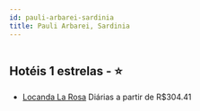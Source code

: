 ```yaml
---
id: pauli-arbarei-sardinia
title: Pauli Arbarei, Sardinia
---
```


<center><img src="https://i.vanillatours.com/3/2/2/8/3/0/0/38223/Y/1.jpg" alt="" /></center>


## Hotéis 1 estrelas - ⭐️

-    [Locanda La Rosa](https://www.hurb.com/hoteis/pauli-arbarei/locanda-la-rosa-JNP-JP705247?cmp=18055) Diárias a partir de R$304.41
   > 

